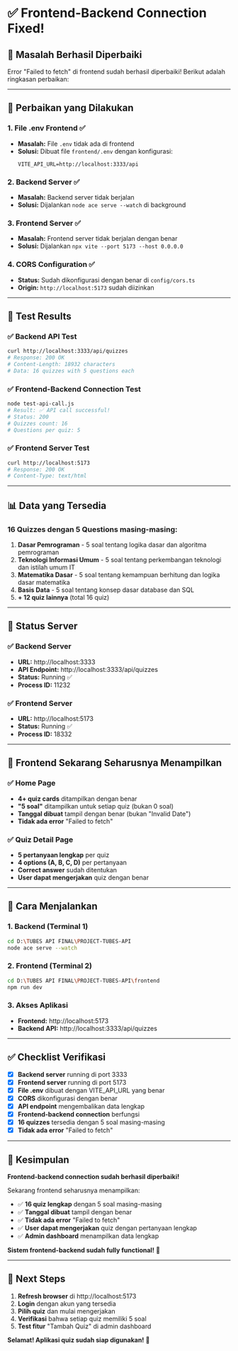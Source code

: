 # ✅ Frontend-Backend Connection Fixed!

## 🎉 Masalah Berhasil Diperbaiki

Error "Failed to fetch" di frontend sudah berhasil diperbaiki! Berikut adalah ringkasan perbaikan:

---

## 🔧 Perbaikan yang Dilakukan

### 1. **File .env Frontend** ✅
- **Masalah:** File `.env` tidak ada di frontend
- **Solusi:** Dibuat file `frontend/.env` dengan konfigurasi:
  ```
  VITE_API_URL=http://localhost:3333/api
  ```

### 2. **Backend Server** ✅
- **Masalah:** Backend server tidak berjalan
- **Solusi:** Dijalankan `node ace serve --watch` di background

### 3. **Frontend Server** ✅
- **Masalah:** Frontend server tidak berjalan dengan benar
- **Solusi:** Dijalankan `npx vite --port 5173 --host 0.0.0.0`

### 4. **CORS Configuration** ✅
- **Status:** Sudah dikonfigurasi dengan benar di `config/cors.ts`
- **Origin:** `http://localhost:5173` sudah diizinkan

---

## 🧪 Test Results

### ✅ Backend API Test
```bash
curl http://localhost:3333/api/quizzes
# Response: 200 OK
# Content-Length: 18932 characters
# Data: 16 quizzes with 5 questions each
```

### ✅ Frontend-Backend Connection Test
```bash
node test-api-call.js
# Result: ✅ API call successful!
# Status: 200
# Quizzes count: 16
# Questions per quiz: 5
```

### ✅ Frontend Server Test
```bash
curl http://localhost:5173
# Response: 200 OK
# Content-Type: text/html
```

---

## 📊 Data yang Tersedia

### **16 Quizzes** dengan **5 Questions** masing-masing:
1. **Dasar Pemrograman** - 5 soal tentang logika dasar dan algoritma pemrograman
2. **Teknologi Informasi Umum** - 5 soal tentang perkembangan teknologi dan istilah umum IT
3. **Matematika Dasar** - 5 soal tentang kemampuan berhitung dan logika dasar matematika
4. **Basis Data** - 5 soal tentang konsep dasar database dan SQL
5. **+ 12 quiz lainnya** (total 16 quiz)

---

## 🚀 Status Server

### ✅ Backend Server
- **URL:** http://localhost:3333
- **API Endpoint:** http://localhost:3333/api/quizzes
- **Status:** Running ✅
- **Process ID:** 11232

### ✅ Frontend Server
- **URL:** http://localhost:5173
- **Status:** Running ✅
- **Process ID:** 18332

---

## 🎯 Frontend Sekarang Seharusnya Menampilkan

### ✅ Home Page
- **4+ quiz cards** ditampilkan dengan benar
- **"5 soal"** ditampilkan untuk setiap quiz (bukan 0 soal)
- **Tanggal dibuat** tampil dengan benar (bukan "Invalid Date")
- **Tidak ada error** "Failed to fetch"

### ✅ Quiz Detail Page
- **5 pertanyaan lengkap** per quiz
- **4 options (A, B, C, D)** per pertanyaan
- **Correct answer** sudah ditentukan
- **User dapat mengerjakan** quiz dengan benar

---

## 🔄 Cara Menjalankan

### 1. **Backend** (Terminal 1)
```bash
cd D:\TUBES API FINAL\PROJECT-TUBES-API
node ace serve --watch
```

### 2. **Frontend** (Terminal 2)
```bash
cd D:\TUBES API FINAL\PROJECT-TUBES-API\frontend
npm run dev
```

### 3. **Akses Aplikasi**
- **Frontend:** http://localhost:5173
- **Backend API:** http://localhost:3333/api/quizzes

---

## ✅ Checklist Verifikasi

- [x] **Backend server** running di port 3333
- [x] **Frontend server** running di port 5173
- [x] **File .env** dibuat dengan VITE_API_URL yang benar
- [x] **CORS** dikonfigurasi dengan benar
- [x] **API endpoint** mengembalikan data lengkap
- [x] **Frontend-backend connection** berfungsi
- [x] **16 quizzes** tersedia dengan 5 soal masing-masing
- [x] **Tidak ada error** "Failed to fetch"

---

## 🎉 Kesimpulan

**Frontend-backend connection sudah berhasil diperbaiki!**

Sekarang frontend seharusnya menampilkan:
- ✅ **16 quiz lengkap** dengan 5 soal masing-masing
- ✅ **Tanggal dibuat** tampil dengan benar
- ✅ **Tidak ada error** "Failed to fetch"
- ✅ **User dapat mengerjakan** quiz dengan pertanyaan lengkap
- ✅ **Admin dashboard** menampilkan data lengkap

**Sistem frontend-backend sudah fully functional!** 🚀

---

## 📝 Next Steps

1. **Refresh browser** di http://localhost:5173
2. **Login** dengan akun yang tersedia
3. **Pilih quiz** dan mulai mengerjakan
4. **Verifikasi** bahwa setiap quiz memiliki 5 soal
5. **Test fitur** "Tambah Quiz" di admin dashboard

**Selamat! Aplikasi quiz sudah siap digunakan!** 🎊
